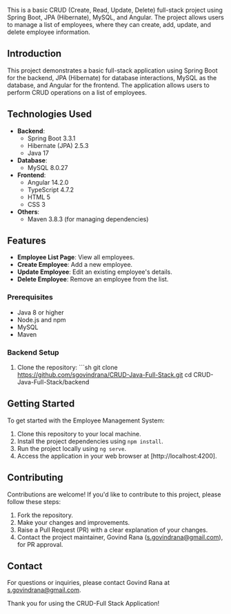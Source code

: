 This is a basic CRUD (Create, Read, Update, Delete) full-stack project using Spring Boot, JPA (Hibernate), MySQL, and Angular. The project allows users to manage a list of employees, where they can create, add, update, and delete employee information.

## Introduction

This project demonstrates a basic full-stack application using Spring Boot for the backend, JPA (Hibernate) for database interactions, MySQL as the database, and Angular for the frontend. The application allows users to perform CRUD operations on a list of employees.

## Technologies Used
- **Backend**: 
  - Spring Boot 3.3.1
  - Hibernate (JPA) 2.5.3
  - Java 17
- **Database**: 
  - MySQL 8.0.27
- **Frontend**: 
  - Angular 14.2.0
  - TypeScript 4.7.2
  - HTML 5
  - CSS 3
- **Others**: 
  - Maven 3.8.3 (for managing dependencies)


## Features

- **Employee List Page**: View all employees.
- **Create Employee**: Add a new employee.
- **Update Employee**: Edit an existing employee's details.
- **Delete Employee**: Remove an employee from the list.
  

### Prerequisites

- Java 8 or higher
- Node.js and npm
- MySQL
- Maven

### Backend Setup

1. Clone the repository: ```sh
   git clone https://github.com/sgovindrana/CRUD-Java-Full-Stack.git
   cd CRUD-Java-Full-Stack/backend
   
## Getting Started

To get started with the Employee Management System:
1. Clone this repository to your local machine.
2. Install the project dependencies using `npm install`.
3. Run the project locally using `ng serve`.
4. Access the application in your web browser at [http://localhost:4200].

## Contributing

Contributions are welcome! If you'd like to contribute to this project, please follow these steps:
1. Fork the repository.
2. Make your changes and improvements.
3. Raise a Pull Request (PR) with a clear explanation of your changes.
4. Contact the project maintainer, Govind Rana (s.govindrana@gmail.com), for PR approval.

## Contact

For questions or inquiries, please contact Govind Rana at s.govindrana@gmail.com.

Thank you for using the CRUD-Full Stack Application!
